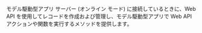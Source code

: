 モデル駆動型アプリ サーバー (オンライン モード) に接続しているときに、Web API を使用してレコードを作成および管理し、モデル駆動型アプリで Web API アクションや関数を実行するメソッドを提供します。 